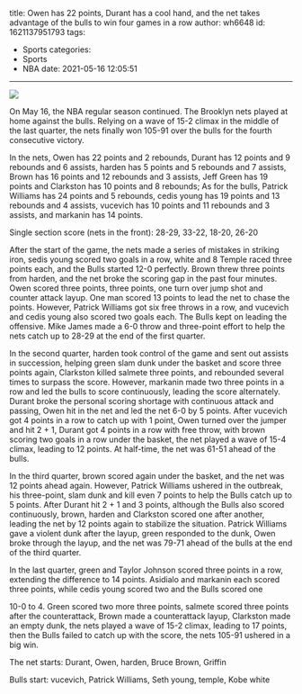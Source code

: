title: Owen has 22 points, Durant has a cool hand, and the net takes advantage of the bulls to win four games in a row
author: wh6648
id: 1621137951793
tags: 
- Sports
categories: 
- Sports
- NBA
date: 2021-05-16 12:05:51
---
![](https://p2.itc.cn/q_70/images01/20210516/432b8896d2c84772944baf317bf41af4.jpeg)


On May 16, the NBA regular season continued. The Brooklyn nets played at home against the bulls. Relying on a wave of 15-2 climax in the middle of the last quarter, the nets finally won 105-91 over the bulls for the fourth consecutive victory.

In the nets, Owen has 22 points and 2 rebounds, Durant has 12 points and 9 rebounds and 6 assists, harden has 5 points and 5 rebounds and 7 assists, Brown has 16 points and 12 rebounds and 3 assists, Jeff Green has 19 points and Clarkston has 10 points and 8 rebounds; As for the bulls, Patrick Williams has 24 points and 5 rebounds, cedis young has 19 points and 13 rebounds and 4 assists, vucevich has 10 points and 11 rebounds and 3 assists, and markanin has 14 points.

Single section score (nets in the front): 28-29, 33-22, 18-20, 26-20

After the start of the game, the nets made a series of mistakes in striking iron, sedis young scored two goals in a row, white and 8 Temple raced three points each, and the Bulls started 12-0 perfectly. Brown threw three points from harden, and the net broke the scoring gap in the past four minutes. Owen scored three points, three points, one turn over jump shot and counter attack layup. One man scored 13 points to lead the net to chase the points. However, Patrick Williams got six free throws in a row, and vucevich and cedis young also scored two goals each. The Bulls kept on leading the offensive. Mike James made a 6-0 throw and three-point effort to help the nets catch up to 28-29 at the end of the first quarter.

In the second quarter, harden took control of the game and sent out assists in succession, helping green slam dunk under the basket and score three points again, Clarkston killed salmete three points, and rebounded several times to surpass the score. However, markanin made two three points in a row and led the bulls to score continuously, leading the score alternately. Durant broke the personal scoring shortage with continuous attack and passing, Owen hit in the net and led the net 6-0 by 5 points. After vucevich got 4 points in a row to catch up with 1 point, Owen turned over the jumper and hit 2 + 1, Durant got 4 points in a row with free throw, with brown scoring two goals in a row under the basket, the net played a wave of 15-4 climax, leading to 12 points. At half-time, the net was 61-51 ahead of the bulls.

In the third quarter, brown scored again under the basket, and the net was 12 points ahead again. However, Patrick Williams ushered in the outbreak, his three-point, slam dunk and kill even 7 points to help the Bulls catch up to 5 points. After Durant hit 2 + 1 and 3 points, although the Bulls also scored continuously, brown, harden and Clarkston scored one after another, leading the net by 12 points again to stabilize the situation. Patrick Williams gave a violent dunk after the layup, green responded to the dunk, Owen broke through the layup, and the net was 79-71 ahead of the bulls at the end of the third quarter.

In the last quarter, green and Taylor Johnson scored three points in a row, extending the difference to 14 points. Asidialo and markanin each scored three points, while cedis young scored two and the Bulls scored one

10-0 to 4. Green scored two more three points, salmete scored three points after the counterattack, Brown made a counterattack layup, Clarkston made an empty dunk, the nets played a wave of 15-2 climax, leading to 17 points, then the Bulls failed to catch up with the score, the nets 105-91 ushered in a big win.

The net starts: Durant, Owen, harden, Bruce Brown, Griffin

Bulls start: vucevich, Patrick Williams, Seth young, temple, Kobe white

